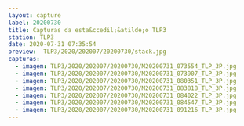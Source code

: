 ```yaml
---
layout: capture
label: 20200730
title: Capturas da esta&ccedil;&atilde;o TLP3
station: TLP3
date: 2020-07-31 07:35:54
preview:  TLP3/2020/202007/20200730/stack.jpg
capturas:
  - imagem: TLP3/2020/202007/20200730/M20200731_073554_TLP_3P.jpg
  - imagem: TLP3/2020/202007/20200730/M20200731_073907_TLP_3P.jpg
  - imagem: TLP3/2020/202007/20200730/M20200731_080351_TLP_3P.jpg
  - imagem: TLP3/2020/202007/20200730/M20200731_083818_TLP_3P.jpg
  - imagem: TLP3/2020/202007/20200730/M20200731_084022_TLP_3P.jpg
  - imagem: TLP3/2020/202007/20200730/M20200731_084547_TLP_3P.jpg
  - imagem: TLP3/2020/202007/20200730/M20200731_091216_TLP_3P.jpg
---
```


